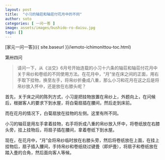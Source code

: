 ```yaml
---
layout: post
title:  "小习的轴荘和轴荘付花月中的不同"
author: soto
categories: [ 一问一答 ]
image: assets/images/bushido-ro-daisu.jpg
tags: []
---
```


[家元一问一答]({{ site.baseurl }}/iemoto-ichimonittou-toc.html)

第卅四问

> 请问一下，从《淡交》6月号开始连载的小习十六条的轴荘和轴荘付花月中关于帛纱和卷纸的不同使用方法。在花月中，“月”坐在床之间的正面，用右手取下挂物，换至左手，将帛纱折叠成八重，那么小习和花月在这之后是将帛纱放入怀中，还是放在右膝头呢？

首先，关于床之间的陈列方式，小习是把挂物放置在帛纱上，外题向上，在问候后，根据客人的要求下到水屋，将白菊扇插在腰间，然后走到床前。

而在花月的情况下，白菊扇放在挂物的左侧。这里有所不同。

小习的轴荘是用左手拿着挂物，右手将折成八重的帛纱放入怀中，将卷纸放在右膝头旁，挂上挂物后，将扇子插在腰间，拿着卷纸下到水屋。

现在，在花月中，“月”会将帛纱临时放在右膝头旁，然后将卷纸放在上面，在挂上挂物后，扇子插入腰间，手持帛纱和卷纸绕过键畳（即炉畳），将扇子和卷纸放在踏入畳的合角，然后面向客人等候。
